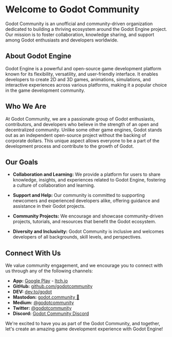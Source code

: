 # Welcome to Godot Community

Godot Community is an unofficial and community-driven organization dedicated to building a thriving ecosystem around the Godot Engine project. Our mission is to foster collaboration, knowledge sharing, and support among Godot enthusiasts and developers worldwide.

## About Godot Engine

Godot Engine is a powerful and open-source game development platform known for its flexibility, versatility, and user-friendly interface. It enables developers to create 2D and 3D games, animations, simulations, and interactive experiences across various platforms, making it a popular choice in the game development community.

## Who We Are

At Godot Community, we are a passionate group of Godot enthusiasts, contributors, and developers who believe in the strength of an open and decentralized community. Unlike some other game engines, Godot stands out as an independent open-source project without the backing of corporate dollars. This unique aspect allows everyone to be a part of the development process and contribute to the growth of Godot.

## Our Goals

- **Collaboration and Learning:** We provide a platform for users to share knowledge, insights, and experiences related to Godot Engine, fostering a culture of collaboration and learning.

- **Support and Help:** Our community is committed to supporting newcomers and experienced developers alike, offering guidance and assistance in their Godot projects.

- **Community Projects:** We encourage and showcase community-driven projects, tutorials, and resources that benefit the Godot ecosystem.

- **Diversity and Inclusivity:** Godot Community is inclusive and welcomes developers of all backgrounds, skill levels, and perspectives.

## Connect With Us

We value community engagement, and we encourage you to connect with us through any of the following channels:

- **App:** [Google Play](https://play.google.com/store/apps/details?id=community.godot.twa) - [Itch.io](https://godotcommunity.itch.io/app)
- **GitHub:** [github.com/godotcommunity](https://github.com/godotcommunity)
- **DEV:** [dev.to/godot](https://dev.to/godot)
- **Mastodon:** [godot.community 🚀](https://mastodon.gamedev.place/@0)
- **Medium:** [@godotcommunity](https://medium.com/@godotcommunity)
- **Twitter:** [@godotcommunity](https://twitter.com/godotcommunity)
- **Discord:** [Godot Community Discord](https://discord.gg/UpbwRdtcv2)

We're excited to have you as part of the Godot Community, and together, let's create an amazing game development experience with Godot Engine!
